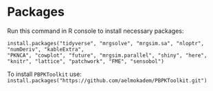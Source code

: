 # Packages

Run this command in R console to install necessary packages:

```
install.packages("tidyverse", "mrgsolve", "mrgsim.sa", "nloptr", "numDeriv", "kableExtra",
"PKNCA", "cowplot", "future", "mrgsim.parallel", "shiny", "here", "knitr", "lattice", "patchwork", "FME", "sensobol")
```

To install `PBPKToolkit` use: `install.packages("https://github.com/aelmokadem/PBPKToolkit.git")`